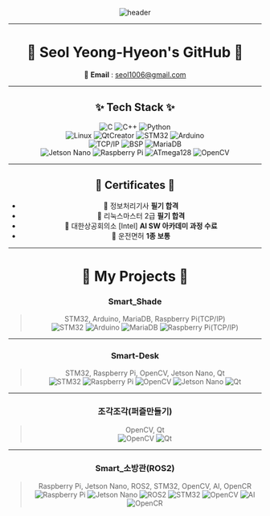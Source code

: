 <div align="center">

![header](https://capsule-render.vercel.app/api?type=rect&color=0D1B2A&height=160&section=header&text=Welcome!%20😊&fontSize=40&fontColor=ffffff&desc=A%20practical%20talent%20who%20combines%20technology%20and%20communication%2C%20Seol%20Yeong-Hyeon.&descAlignY=75&descAlign=50)


---

# 👋 Seol Yeong-Hyeon's GitHub 👋  

📧 **Email** : seol1006@gmail.com  

---

## ✨ Tech Stack ✨  

![C](https://img.shields.io/badge/C-A8B9CC?style=flat-square&logo=C&logoColor=white) 
![C++](https://img.shields.io/badge/C++-00599C?style=flat-square&logo=cplusplus&logoColor=white) 
![Python](https://img.shields.io/badge/Python-3776AB?style=flat-square&logo=python&logoColor=white)  
![Linux](https://img.shields.io/badge/Linux-FCC624?style=flat-square&logo=linux&logoColor=black) 
![QtCreator](https://img.shields.io/badge/QtCreator-41CD52?style=flat-square&logo=qt&logoColor=white) 
![STM32](https://img.shields.io/badge/STM32-03234B?style=flat-square&logo=stmicroelectronics&logoColor=white) 
![Arduino](https://img.shields.io/badge/Arduino-00979D?style=flat-square&logo=arduino&logoColor=white)  
![TCP/IP](https://img.shields.io/badge/TCP%2FIP-003366?style=flat-square&logo=wireshark&logoColor=white) 
![BSP](https://img.shields.io/badge/BSP-2F4F4F?style=flat-square&logo=arm&logoColor=white) 
![MariaDB](https://img.shields.io/badge/MariaDB-003545?style=flat-square&logo=mariadb&logoColor=white)  
![Jetson Nano](https://img.shields.io/badge/Jetson%20Nano-76B900?style=flat-square&logo=nvidia&logoColor=white) 
![Raspberry Pi](https://img.shields.io/badge/Raspberry%20Pi-A22846?style=flat-square&logo=raspberrypi&logoColor=white) 
![ATmega128](https://img.shields.io/badge/ATmega128-000080?style=flat-square&logo=arduino&logoColor=white) 
![OpenCV](https://img.shields.io/badge/OpenCV-5C3EE8?style=flat-square&logo=opencv&logoColor=white)  

---

## 📜 Certificates 📜  

- 📝 정보처리기사 **필기 합격**  
- 📝 리눅스마스터 2급 **필기 합격**    
- 🏅 대한상공회의소 [Intel] **AI SW 아카데미 과정 수료**  
- 🚗 운전면허 **1종 보통**  

---

# 🚀 My Projects 🚀  

### Smart_Shade  
> STM32, Arduino, MariaDB, Raspberry Pi(TCP/IP)  
![STM32](https://img.shields.io/badge/STM32-03234B?style=flat-square&logo=stmicroelectronics&logoColor=white) ![Arduino](https://img.shields.io/badge/Arduino-00979D?style=flat-square&logo=arduino&logoColor=white) ![MariaDB](https://img.shields.io/badge/MariaDB-003545?style=flat-square&logo=mariadb&logoColor=white) ![Raspberry Pi(TCP/IP)](https://img.shields.io/badge/Raspberry%20Pi-A22846?style=flat-square&logo=raspberrypi&logoColor=white)  

---

### Smart-Desk  
> STM32, Raspberry Pi, OpenCV, Jetson Nano, Qt  
![STM32](https://img.shields.io/badge/STM32-03234B?style=flat-square&logo=stmicroelectronics&logoColor=white) ![Raspberry Pi](https://img.shields.io/badge/Raspberry%20Pi-A22846?style=flat-square&logo=raspberrypi&logoColor=white) ![OpenCV](https://img.shields.io/badge/OpenCV-5C3EE8?style=flat-square&logo=opencv&logoColor=white) ![Jetson Nano](https://img.shields.io/badge/Jetson%20Nano-76B900?style=flat-square&logo=nvidia&logoColor=white) ![Qt](https://img.shields.io/badge/Qt-41CD52?style=flat-square&logo=qt&logoColor=white)

---

### 조각조각(퍼즐만들기)  
> OpenCV, Qt  
![OpenCV](https://img.shields.io/badge/OpenCV-5C3EE8?style=flat-square&logo=opencv&logoColor=white) ![Qt](https://img.shields.io/badge/Qt-41CD52?style=flat-square&logo=qt&logoColor=white)

---

### Smart_소방관(ROS2)  
> Raspberry Pi, Jetson Nano, ROS2, STM32, OpenCV, AI, OpenCR  
![Raspberry Pi](https://img.shields.io/badge/Raspberry%20Pi-A22846?style=flat-square&logo=raspberrypi&logoColor=white) ![Jetson Nano](https://img.shields.io/badge/Jetson%20Nano-76B900?style=flat-square&logo=nvidia&logoColor=white) ![ROS2](https://img.shields.io/badge/ROS2-22314E?style=flat-square&logo=ros&logoColor=white) ![STM32](https://img.shields.io/badge/STM32-03234B?style=flat-square&logo=stmicroelectronics&logoColor=white) ![OpenCV](https://img.shields.io/badge/OpenCV-5C3EE8?style=flat-square&logo=opencv&logoColor=white) ![AI](https://img.shields.io/badge/AI-FF1493?style=flat-square&logo=openai&logoColor=white) ![OpenCR](https://img.shields.io/badge/OpenCR-2B2B2B?style=flat-square)

</div>
